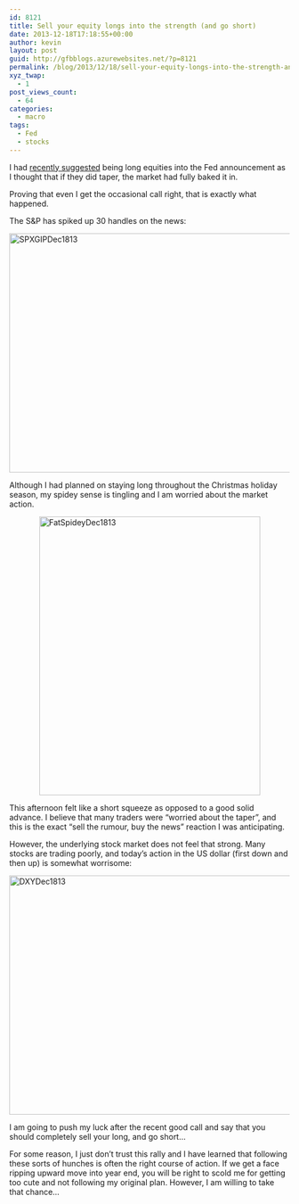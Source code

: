 ```yaml
---
id: 8121
title: Sell your equity longs into the strength (and go short)
date: 2013-12-18T17:18:55+00:00
author: kevin
layout: post
guid: http://gfbblogs.azurewebsites.net/?p=8121
permalink: /blog/2013/12/18/sell-your-equity-longs-into-the-strength-and-go-short/
xyz_twap:
  - 1
post_views_count:
  - 64
categories:
  - macro
tags:
  - Fed
  - stocks
---
```

I had [recently suggested](http://gfbblogs.azurewebsites.net/blog/2013/12/16/time-to-bring-the-shorts-in-blue-tickets-only-for-the-next-little-while/) being long equities into the Fed announcement as I thought that if they did taper, the market had fully baked it in. 

Proving that even I get the occasional call right, that is exactly what happened.

The S&P has spiked up 30 handles on the news:

<img style="display:block; margin-left:auto; margin-right:auto;" src="http://themacrotourist.com/blogs/2013/12/SPXGIPDec1813.gif" alt="SPXGIPDec1813" title="SPXGIPDec1813.gif" border="0" width="600" height="429" />

Although I had planned on staying long throughout the Christmas holiday season, my spidey sense is tingling and I am worried about the market action.

<img style="display:block; margin-left:auto; margin-right:auto;" src="http://themacrotourist.com/blogs/2013/12/FatSpideyDec1813.jpg" alt="FatSpideyDec1813" title="FatSpideyDec1813.jpg" border="0" width="397" height="500" />

This afternoon felt like a short squeeze as opposed to a good solid advance. I believe that many traders were &#8220;worried about the taper&#8221;, and this is the exact &#8220;sell the rumour, buy the news&#8221; reaction I was anticipating.

However, the underlying stock market does not feel that strong. Many stocks are trading poorly, and today&#8217;s action in the US dollar (first down and then up) is somewhat worrisome:

<img style="display:block; margin-left:auto; margin-right:auto;" src="http://themacrotourist.com/blogs/2013/12/DXYDec1813.gif" alt="DXYDec1813" title="DXYDec1813.gif" border="0" width="600" height="429" />

I am going to push my luck after the recent good call and say that you should completely sell your long, and go short&#8230;

For some reason, I just don&#8217;t trust this rally and I have learned that following these sorts of hunches is often the right course of action. If we get a face ripping upward move into year end, you will be right to scold me for getting too cute and not following my original plan. However, I am willing to take that chance&#8230;